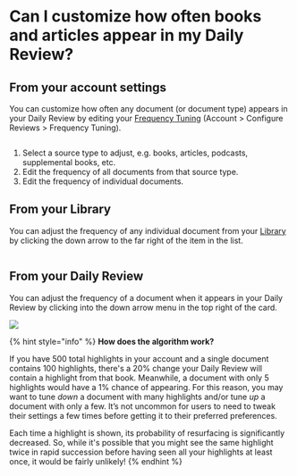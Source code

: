 # Can I customize how often books and articles appear in my Daily Review?

## From your account settings

You can customize how often any document (or document type) appears in your Daily Review by editing your [Frequency Tuning](https://readwise.io/configure/tune/books) (Account > Configure Reviews > Frequency Tuning).

<figure><img src="../.gitbook/assets/image (23).png" alt=""><figcaption></figcaption></figure>

1. Select a source type to adjust, e.g. books, articles, podcasts, supplemental books, etc.
2. Edit the frequency of all documents from that source type.
3. Edit the frequency of individual documents.

## From your Library

You can adjust the frequency of any individual document from your [Library](https://readwise.io/library) by clicking the down arrow to the far right of the item in the list.

<figure><img src="../.gitbook/assets/image (24).png" alt=""><figcaption></figcaption></figure>

## From your Daily Review

You can adjust the frequency of a document when it appears in your Daily Review by clicking into the down arrow menu in the top right of the card.

![](https://d33v4339jhl8k0.cloudfront.net/docs/assets/5eb8cc86042863474d1a75fd/images/65e76c268cb417537bd29c3b/file-0hBtadOP8U.png)

{% hint style="info" %}
**How does the algorithm work?**

If you have 500 total highlights in your account and a single document contains 100 highlights, there's a 20% change your Daily Review will contain a highlight from that book. Meanwhile, a document with only 5 highlights would have a 1% chance of appearing. For this reason, you may want to tune _down_ a document with many highlights and/or tune _up_ a document with only a few. It’s not uncommon for users to need to tweak their settings a few times before getting it to their preferred preferences.

Each time a highlight is shown, its probability of resurfacing is significantly decreased. So, while it's possible that you might see the same highlight twice in rapid succession before having seen all your highlights at least once, it would be fairly unlikely!
{% endhint %}

